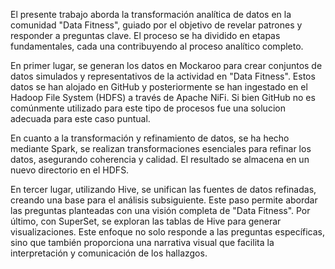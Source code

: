 El presente trabajo aborda la transformación analítica de datos en la comunidad "Data Fitness", guiado por el
objetivo de revelar patrones y responder a preguntas clave. El proceso se ha dividido en etapas fundamentales,
cada una contribuyendo al proceso analítico completo.

En primer lugar, se generan los datos en Mockaroo para crear conjuntos de datos simulados y representativos de
la actividad en "Data Fitness". Estos datos se han alojado en GitHub y posteriormente se han ingestado en el
Hadoop File System (HDFS) a través de Apache NiFi. Si bien GitHub no es comúnmente utilizado para este tipo de
procesos fue una solucion adecuada para este caso puntual.

En cuanto a la transformación y refinamiento de datos, se ha hecho mediante Spark, se realizan
transformaciones esenciales para refinar los datos, asegurando coherencia y calidad. El resultado se almacena en
un nuevo directorio en el HDFS.

En tercer lugar, utilizando Hive, se unifican las fuentes de datos refinadas, creando una base para el análisis
subsiguiente. Este paso permite abordar las preguntas planteadas con una visión completa de "Data Fitness".
Por último, con SuperSet, se exploran las tablas de Hive para generar visualizaciones. Este enfoque no solo
responde a las preguntas específicas, sino que también proporciona una narrativa visual que facilita la
interpretación y comunicación de los hallazgos.
